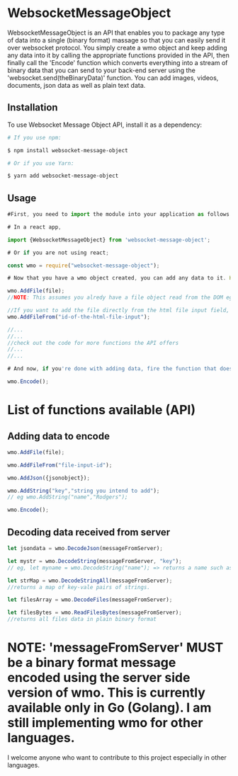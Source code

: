 # WebsocketMessageObject
WebsocketMessageObject is an API that enables you to package any type of data into a single (binary format) massage so that you can easily send it over websocket protocol. You simply create a wmo object and keep adding any data into it by calling the appropriate functions provided in the API, then finally call the 'Encode' function which converts everything into a stream of binary data that you can send to your back-end server using the 'websocket.send(theBinaryData)' function. You can add images, videos, documents, json data as well as plain text data.

## Installation

To use Websocket Message Object API, install it as a dependency:

```bash
# If you use npm:

$ npm install websocket-message-object

# Or if you use Yarn:

$ yarn add websocket-message-object
```

## Usage

```javascript
#First, you need to import the module into your application as follows:

# In a react app,

import {WebsocketMessageObject} from 'websocket-message-object';

# Or if you are not using react;

const wmo = require("websocket-message-object");

# Now that you have a wmo object created, you can add any data to it. Here is how to add an image file.

wmo.AddFile(file); 
//NOTE: This assumes you alredy have a file object read from the DOM eg using FileReader

//If you want to add the file directly from the html file input field, use this method:
wmo.AddFileFrom("id-of-the-html-file-input"); 

//...
//...
//check out the code for more functions the API offers
//...
//...

# And now, if you're done with adding data, fire the function that does the encoding for you automatically like so:

wmo.Encode();

```
# List of functions available (API)

## Adding data to encode
```javascript
wmo.AddFile(file); 
```
```javascript 
wmo.AddFileFrom("file-input-id");
```
```javascript 
wmo.AddJson({jsonobject});
```
```javascript 
wmo.AddString("key","string you intend to add"); 
// eg wmo.AddString("name","Rodgers"); 
```
```javascript 
wmo.Encode();
``` 
## Decoding data received from server 
```javascript 
let jsondata = wmo.DecodeJson(messageFromServer);
```
```javascript 
let mystr = wmo.DecodeString(messageFromServer, "key"); 
// eg, let myname = wmo.DecodeString("name"); => returns a name such as 'Rodgers'
```
```javascript 
let strMap = wmo.DecodeStringAll(messageFromServer);    
//returns a map of key-vale pairs of strings.
```
```javascript 
let filesArray = wmo.DecodeFiles(messageFromServer);
```
```javascript 
let filesBytes = wmo.ReadFilesBytes(messageFromServer);    
//returns all files data in plain binary format
``` 

# NOTE: 'messageFromServer' MUST be a binary format message encoded using the server side version of wmo. This is currently available only in Go (Golang). I am still implementing wmo for other languages. 

I welcome anyone who want to contribute to this project especially in other languages.
